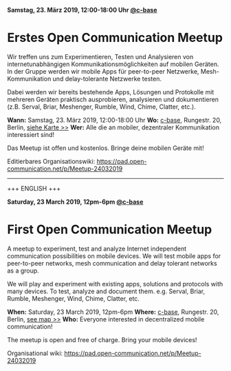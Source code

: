 
**Samstag, 23. März 2019, 12:00-18:00 Uhr [@c-base](https://www.c-base.org/)**

# Erstes Open Communication Meetup

Wir treffen uns zum Experimentieren, Testen und Analysieren von internetunabhängigen Kommunikationsmöglichkeiten auf mobilen Geräten. In der Gruppe werden wir mobile Apps für peer-to-peer Netzwerke, Mesh-Kommunikation und delay-tolerante Netzwerke testen.

Dabei werden wir bereits bestehende Apps, Lösungen und Protokolle mit mehreren Geräten praktisch ausprobieren, analysieren und dokumentieren (z.B. Serval, Briar, Meshenger, Rumble, Wind, Chime, Clatter, etc.).

**Wann:** Samstag, 23. März 2019, 12:00-18:00 Uhr
**Wo:** [c-base](https://www.c-base.org/), Rungestr. 20, Berlin, [siehe Karte >>](https://www.openstreetmap.org/node/260050809)
**Wer:** Alle die an mobiler, dezentraler Kommunikation interessiert sind!

Das Meetup ist offen und kostenlos. Bringe deine mobilen Geräte mit!

Editierbares Organisationswiki: https://pad.open-communication.net/p/Meetup-24032019

---
+++ ENGLISH +++

**Saturday, 23 March 2019, 12pm-6pm [@c-base](https://www.c-base.org/)**

# First Open Communication Meetup

A meetup to experiment, test and analyze Internet independent communication possibilities on mobile devices. We will test mobile apps for peer-to-peer networks, mesh communication and delay tolerant networks as a group.

We will play and experiment with existing apps, solutions and protocols with many devices. To test, analyze and document them. e.g. Serval, Briar, Rumble, Meshenger, Wind, Chime, Clatter, etc.

**When:** Saturday, 23 March 2019, 12pm-6pm
**Where:** [c-base](https://www.c-base.org/), Rungestr. 20, Berlin, [see map >>](https://www.openstreetmap.org/node/260050809)
**Who:** Everyone interested in decentralized mobile communication!

The meetup is open and free of charge. Bring your mobile devices!

Organisational wiki: https://pad.open-communication.net/p/Meetup-24032019
